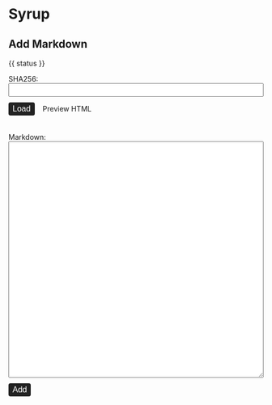 # Syrup

<Badge text="alpha" type="warn" />

## Add Markdown

<form class="syrup-add-text-content-form">
  <p>{{ status }}</p>

  <fieldset>
    <label>
      SHA256:
      <input v-model="sha256">
    </label>
    <button type="submit" name="load" @click.prevent="loadFromStore" class="mr-3">Load</button>
    <a :href="previewURL" target="_blank">Preview HTML</a>
  </fieldset>
  
  <fieldset>
    <label>
      Markdown:
      <textarea v-model="textContent" rows="30"></textarea>
    </label>
    <button type="submit" name="add" @click.prevent="addToStore">Add</button>
  </fieldset>
</form>

<style lang="scss">
.syrup-add-text-content-form {
  .mr-3 {
    margin-right: 0.75rem;
  }

  fieldset {
    padding: 0;
    margin: 0;
    margin-bottom: 2.1rem;
    border: none;
  }
  label {
    display: block;
    margin-bottom: 0.7rem;
  }

  input, textarea {
    width: 100%;
    display: block;
    padding: 0.5rem;
  }
  input {
    padding: 0.25rem 0.5rem;
  }

  button {
    display: inline-block;
    padding: 0.25rem 0.5rem;
    font-size: 1rem;
    color: white;
    background: #222;
    border: none;
    border-radius: 0.25em;
  }
}
</style>

<script>
export default {
  data() {
    return {
      isDev: false,
      status: "",
      textContent: "hello",
      sha256: "2cf24dba5fb0a30e26e83b2ac5b9e29e1b161e5c1fa7425e73043362938b9824" // sha256 of "hello"
    };
  },
  computed: {
    baseURL() {
      return this.isDev ? "http://localhost:5533" : "https://collected.systems"
    },
    previewURL() {
      return `${this.baseURL}/pipeline/1/"${this.sha256}"%7C%3EStore.readTextMarkdown%7C%3EMarkdown.toHTML%7C%3EHTML.wrapInPage`
    }
  },
  beforeMount() {
    const isDev = window.location.hostname === "localhost";
    this.isDev = isDev;
  },
  methods: {
    loadFromStore(event) {
      const sha256 = (this.sha256 || "").trim();
      if (!sha256) {
        return;
      }

      const receiver = this;
      fetch(`${this.baseURL}/pipeline/1/"${sha256}"%7C%3EStore.readTextMarkdown`)
        .then(function(response) {
          return response.text();
        })
        .then(function(text) {
          receiver.textContent = text;
        })
        .catch(function(error) {
          receiver.status = `Error: ${error.message}`;
        });
    },
    addToStore(event) {
      const receiver = this;
      fetch(`${this.baseURL}/pipeline/1/Input.read%7C%3EStore.addTextMarkdown`, {
        method: "post",
        body: this.textContent
      })
        .then(function(response) {
          return response.json();
        })
        .then(function(json) {
          receiver.sha256 = json.data;
        })
        .catch(function(error) {
          receiver.status = `Error: ${error.message}`;
        });
    }
  }
};
</script>
